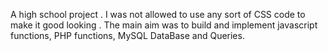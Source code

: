 A high school project . I was not allowed to use any sort of CSS code to make it good looking . The main aim was to build and implement javascript functions, PHP functions, MySQL DataBase and Queries. 
